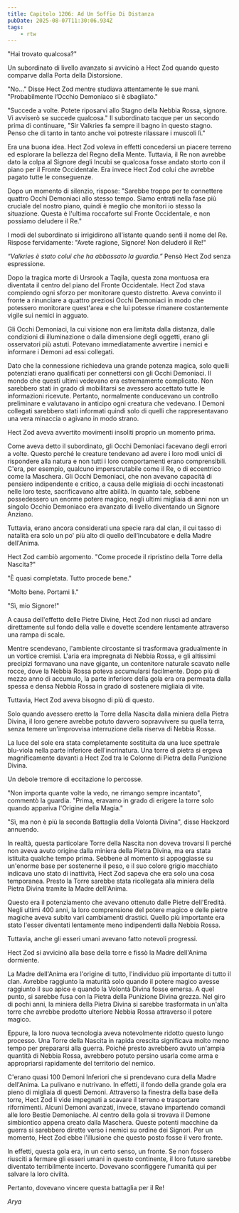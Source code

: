 ```yaml
---
title: Capitolo 1206: Ad Un Soffio Di Distanza
pubDate: 2025-08-07T11:30:06.934Z
tags:
    - rtw
---
```



"Hai trovato qualcosa?"


Un subordinato di livello avanzato si avvicinò a Hect Zod quando questo comparve dalla Porta della Distorsione.


"No…" Disse Hect Zod mentre studiava attentamente le sue mani. "Probabilmente l’Occhio Demoniaco si è sbagliato."


"Succede a volte. Potete riposarvi allo Stagno della Nebbia Rossa, signore. Vi avviserò se succede qualcosa." Il subordinato tacque per un secondo prima di continuare, "Sir Valkries fa sempre il bagno in questo stagno. Penso che di tanto in tanto anche voi potreste rilassare i muscoli lì."


Era una buona idea. Hect Zod voleva in effetti concedersi un piacere terreno ed esplorare la bellezza del Regno della Mente. Tuttavia, il Re non avrebbe dato la colpa al Signore degli Incubi se qualcosa fosse andato storto con il piano per il Fronte Occidentale. Era invece Hect Zod colui che avrebbe pagato tutte le conseguenze.


Dopo un momento di silenzio, rispose: "Sarebbe troppo per te connettere quattro Occhi Demoniaci allo stesso tempo. Siamo entrati nella fase più cruciale del nostro piano, quindi è meglio che monitori io stesso la situazione. Questa è l'ultima roccaforte sul Fronte Occidentale, e non possiamo deludere il Re."


I modi del subordinato si irrigidirono all'istante quando sentì il nome del Re. Rispose fervidamente: "Avete ragione, Signore! Non deluderò il Re!"


<em>“Valkries è stato colui che ha abbassato la guardia.”</em> Pensò Hect Zod senza espressione.


Dopo la tragica morte di Ursrook a Taqila, questa zona montuosa era diventata il centro del piano del Fronte Occidentale. Hect Zod stava compiendo ogni sforzo per monitorare questo distretto. Aveva convinto il fronte a rinunciare a quattro preziosi Occhi Demoniaci in modo che potessero monitorare quest'area e che lui potesse rimanere costantemente vigile sui nemici in agguato.


Gli Occhi Demoniaci, la cui visione non era limitata dalla distanza, dalle condizioni di illuminazione o dalla dimensione degli oggetti, erano gli osservatori più astuti. Potevano immediatamente avvertire i nemici e informare i Demoni ad essi collegati.


Dato che la connessione richiedeva una grande potenza magica, solo quelli potenziati erano qualificati per connettersi con gli Occhi Demoniaci. Il mondo che questi ultimi vedevano era estremamente complicato. Non sarebbero stati in grado di mobilitarsi se avessero accettato tutte le informazioni ricevute. Pertanto, normalmente conducevano un controllo preliminare e valutavano in anticipo ogni creatura che vedevano. I Demoni collegati sarebbero stati informati quindi solo di quelli che rappresentavano una vera minaccia o agivano in modo strano.


Hect Zod aveva avvertito movimenti insoliti proprio un momento prima.


Come aveva detto il subordinato, gli Occhi Demoniaci facevano degli errori a volte. Questo perché le creature tendevano ad avere i loro modi unici di rispondere alla natura e non tutti i loro comportamenti erano comprensibili. C'era, per esempio, qualcuno imperscrutabile come il Re, o di eccentrico come la Maschera. Gli Occhi Demoniaci, che non avevano capacità di pensiero indipendente e critico, a causa delle migliaia di occhi incastonati nelle loro teste, sacrificavano altre abilità. In quanto tale, sebbene possedessero un enorme potere magico, negli ultimi migliaia di anni non un singolo Occhio Demoniaco era avanzato di livello diventando un Signore Anziano.




Tuttavia, erano ancora considerati una specie rara dal clan, il cui tasso di natalità era solo un po' più alto di quello dell’Incubatore e della Madre dell'Anima.


Hect Zod cambiò argomento. "Come procede il ripristino della Torre della Nascita?"


"È quasi completata. Tutto procede bene."


"Molto bene. Portami lì."


"Sì, mio ​​Signore!"


A causa dell'effetto delle Pietre Divine, Hect Zod non riuscì ad andare direttamente sul fondo della valle e dovette scendere lentamente attraverso una rampa di scale.


Mentre scendevano, l'ambiente circostante si trasformava gradualmente in un vortice cremisi. L'aria era impregnata di Nebbia Rossa, e gli altissimi precipizi formavano una nave gigante, un contenitore naturale scavato nelle rocce, dove la Nebbia Rossa poteva accumularsi facilmente. Dopo più di mezzo anno di accumulo, la parte inferiore della gola era ora permeata dalla spessa e densa Nebbia Rossa in grado di sostenere migliaia di vite.


Tuttavia, Hect Zod aveva bisogno di più di questo.


Solo quando avessero eretto la Torre della Nascita dalla miniera della Pietra Divina, il loro genere avrebbe potuto davvero sopravvivere su quella terra, senza temere un'improvvisa interruzione della riserva di Nebbia Rossa.


La luce del sole era stata completamente sostituita da una luce spettrale blu-viola nella parte inferiore dell'incrinatura. Una torre di pietra si ergeva magnificamente davanti a Hect Zod tra le Colonne di Pietra della Punizione Divina.


Un debole tremore di eccitazione lo percosse.


"Non importa quante volte la vedo, ne rimango sempre incantato", commentò la guardia. "Prima, eravamo in grado di erigere la torre solo quando appariva l'Origine della Magia."


"Sì, ma non è più la seconda Battaglia della Volontà Divina", disse Hackzord annuendo.


In realtà, questa particolare Torre della Nascita non doveva trovarsi lì perché non aveva avuto origine dalla miniera della Pietra Divina, ma era stata istituita qualche tempo prima. Sebbene al momento si appoggiasse su un'enorme base per sostenerne il peso, e il suo colore grigio macchiato indicava uno stato di inattività, Hect Zod sapeva che era solo una cosa temporanea. Presto la Torre sarebbe stata ricollegata alla miniera della Pietra Divina tramite la Madre dell'Anima.


Questo era il potenziamento che avevano ottenuto dalle Pietre dell'Eredità. Negli ultimi 400 anni, la loro comprensione del potere magico e delle pietre magiche aveva subito vari cambiamenti drastici. Quello più importante era stato l'esser diventati lentamente meno indipendenti dalla Nebbia Rossa.


Tuttavia, anche gli esseri umani avevano fatto notevoli progressi.


Hect Zod si avvicinò alla base della torre e fissò la Madre dell'Anima dormiente.


La Madre dell'Anima era l'origine di tutto, l'individuo più importante di tutto il clan. Avrebbe raggiunto la maturità solo quando il potere magico avesse raggiunto il suo apice e quando la Volontà Divina fosse emersa. A quel punto, si sarebbe fusa con la Pietra della Punizione Divina grezza. Nel giro di pochi anni, la miniera della Pietra Divina si sarebbe trasformata in un'alta torre che avrebbe prodotto ulteriore Nebbia Rossa attraverso il potere magico.


Eppure, la loro nuova tecnologia aveva notevolmente ridotto questo lungo processo. Una Torre della Nascita in rapida crescita significava molto meno tempo per prepararsi alla guerra. Poiché presto avrebbero avuto un'ampia quantità di Nebbia Rossa, avrebbero potuto persino usarla come arma e appropriarsi rapidamente del territorio del nemico.


C'erano quasi 100 Demoni Inferiori che si prendevano cura della Madre dell'Anima. La pulivano e nutrivano. In effetti, il fondo della grande gola era pieno di migliaia di questi Demoni. Attraverso la finestra della base della torre, Hect Zod li vide impegnati a scavare il terreno e trasportare rifornimenti. Alcuni Demoni avanzati, invece, stavano impartendo comandi alle loro Bestie Demoniache. Al centro della gola si trovava il Demone simbiontico appena creato dalla Maschera. Queste potenti macchine da guerra si sarebbero dirette verso i nemici su ordine dei Signori. Per un momento, Hect Zod ebbe l'illusione che questo posto fosse il vero fronte.


In effetti, questa gola era, in un certo senso, un fronte. Se non fossero riusciti a fermare gli esseri umani in questo continente, il loro futuro sarebbe diventato terribilmente incerto. Dovevano sconfiggere l'umanità qui per salvare la loro civiltà.


Pertanto, dovevano vincere questa battaglia per il Re!






<em>Arya</em>
                                


                                



